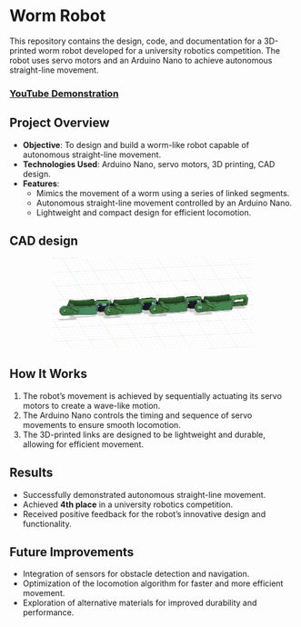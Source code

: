 # Worm Robot

This repository contains the design, code, and documentation for a 3D-printed worm robot developed for a university robotics competition. The robot uses servo motors and an Arduino Nano to achieve autonomous straight-line movement.

### [YouTube Demonstration](https://youtube.com/shorts/ToYCTjIG7vk)

## Project Overview
- **Objective**: To design and build a worm-like robot capable of autonomous straight-line movement.  
- **Technologies Used**: Arduino Nano, servo motors, 3D printing, CAD design.  
- **Features**:  
  - Mimics the movement of a worm using a series of linked segments.  
  - Autonomous straight-line movement controlled by an Arduino Nano.  
  - Lightweight and compact design for efficient locomotion.

## CAD design
<p align="center">
<img src="https://raw.githubusercontent.com/Brengas/Worm-Robot/main/images/worm_assembly.jpg" height="70%" width="70%" alt="CAD design Fusion 360"/>
  
## How It Works
1. The robot’s movement is achieved by sequentially actuating its servo motors to create a wave-like motion.  
2. The Arduino Nano controls the timing and sequence of servo movements to ensure smooth locomotion.  
3. The 3D-printed links are designed to be lightweight and durable, allowing for efficient movement.  

## Results
- Successfully demonstrated autonomous straight-line movement.  
- Achieved **4th place** in a university robotics competition.  
- Received positive feedback for the robot’s innovative design and functionality.  

## Future Improvements
- Integration of sensors for obstacle detection and navigation.  
- Optimization of the locomotion algorithm for faster and more efficient movement.  
- Exploration of alternative materials for improved durability and performance. 
